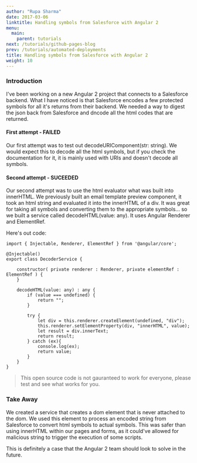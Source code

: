 ```yaml
---
author: "Rupa Sharma"
date: 2017-03-06
linktitle: Handling symbols from Salesforce with Angular 2
menu:
  main:
    parent: tutorials
next: /tutorials/github-pages-blog
prev: /tutorials/automated-deployments
title: Handling symbols from Salesforce with Angular 2
weight: 10
---
```



### **Introduction**

I've been working on a new Angular 2 project that connects to a Salesforce backend. What I have noticed is that Salesforce encodes a few protected symbols for all it's returns from their backend. We needed a way to digest the json back from Salesforce and dncode all the html codes that are returned. 

#### First attempt - FAILED

Our first attempt was to test out decodeURIComponent(str: string). We would expect this to decode all the html symbols, but if you check the documentation for it, it is mainly used with URIs and doesn't decode all symbols. 

#### Second attempt - SUCEEDED

Our second attempt was to use the html evaluator what was built into innerHTML. We previously built an email template preview component, it took an html string and evaluated it into the innerHTML of a div. It was great for taking all symbols and converting them to the appropriate symbols... so we built a service called decodeHTML(value: any). It uses Angular Renderer and ElementRef. 

Here's out code:

```
import { Injectable, Renderer, ElementRef } from '@angular/core';

@Injectable()
export class DecoderService { 

    constructor( private renderer : Renderer, private elementRef : ElementRef ) {
    }

    decodeHTML(value: any) : any {
        if (value === undefined) {
            return "";
        }
        
        try {
            let div = this.renderer.createElement(undefined, "div");
            this.renderer.setElementProperty(div, "innerHTML", value);
            let result = div.innerText;
            return result;
        } catch (ex){
            console.log(ex);
            return value;
        }
    }
}
```
 
> This open source code is not gauranteed to work for everyone, please test and see what works for you.

### Take Away

We created a service that creates a dom element that is never attached to the dom. We used this element to process an encoded string from Salesforce to convert html symbols to actual symbols. This was safer than using innerHTML within our pages and forms, as it could've allowed for malicious string to trigger the execution of some scripts. 

This is definitely a case that the Angular 2 team should look to solve in the future.